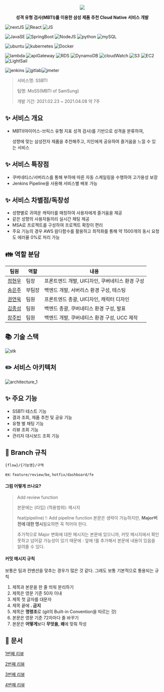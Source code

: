 <p align="center"> <img src="./README.assets/20210407_034647.png"> </p>

<p align="center">
    <b>성격 유형 검사(MBTI)를 이용한 삼성 제품 추천 Cloud Native 서비스 개발</b>   </p>

![nextJS](https://img.shields.io/badge/NextJS-10.1.3-brightgreen) ![React](https://img.shields.io/badge/React-17.0.2-brightgreen) ![JS](https://img.shields.io/badge/JavaScript-ES6%2B-brightgreen)

![JavaSE](https://img.shields.io/badge/Java%20SE-11-yellow) ![SpringBoot](https://img.shields.io/badge/SpringBoot-2.4.4-yellow) ![NodeJS](https://img.shields.io/badge/NodeJS-14.x-yellow) ![python](https://img.shields.io/badge/Python-3.8-yellow) ![mySQL](https://img.shields.io/badge/MySQL-8.0.21-yellow) 

![ubuntu](https://img.shields.io/badge/Ubuntu-20.04%20LTS-blue) ![kubernetes](https://img.shields.io/badge/Kubernetes-1.20.4-blue) ![Docker](https://img.shields.io/badge/Docker-20.10.5-blue)

![lambda](https://img.shields.io/badge/AWS-Lambda-red) ![apiGateway](https://img.shields.io/badge/AWS-API%20gateway-red) ![RDS](https://img.shields.io/badge/AWS-RDS-red) ![DynamoDB](https://img.shields.io/badge/AWS-DynamoDB-red) ![cloudWatch](https://img.shields.io/badge/AWS-CloudWatch-red) ![S3](https://img.shields.io/badge/AWS-S3-red) ![EC2](https://img.shields.io/badge/AWS-EC2-red) ![LightSail](https://img.shields.io/badge/AWS-LightSail-red) 

![jenkins](https://img.shields.io/badge/Jenkins-2.283-lightgrey) ![gitlab](https://img.shields.io/badge/GitLab----lightgrey)![jmeter](https://img.shields.io/badge/JMeter-5.4.1-yellowgreen)



> 서비스명: SSBTI
>
> 팀명: MoSS(MBTI of SamSung)
>
> 개발 기간: 2021.02.23 ~ 2021.04.08 약 7주

## :sparkles: 서비스 개요

* MBTI(마이어스-브릭스 유형 지표 성격 검사)를 기반으로 성격을 분류하여, 

  성향에 맞는 삼성전자 제품을 추천해주고, 지인에게 공유하여 즐거움을 느낄 수 있는 서비스

## :sparkles: 서비스 특장점

* 쿠버네티스/서버리스를 통해 부하에 따른 자동 스케일링을 수행하여 고가용성 보장
* Jenkins Pipeline을 사용해 서비스별 배포 가능

## :sparkles: 서비스 차별점/독창성

* 성향별로 귀여운 캐릭터를 매칭하여 사용자에게 즐거움을 제공
* 같은 성향의 사용자들끼리 실시간 채팅 제공
* MSA로 프로젝트를 구성하여 프로젝트 확장이 편리
* 주요 기능의 경우 AWS 람다함수를 활용하고 최적화를 통해 약 1500개의 동시 요청도 에러율 0%로 처리 가능

## :family: 역할 분담

| 팀원                                          | 역할   | 내용                                            |
| --------------------------------------------- | ------ | ----------------------------------------------- |
| [정현우](https://github.com/hyunwoojeong123)  | 팀장   | 프론트엔드 개발, UI디자인, 쿠버네티스 환경 구성 |
| [송은주](https://github.com/OctopusSwellfish) | 부팀장 | 백엔드 개발, 서버리스 환경 구성, 테스팅         |
| [권연욱](https://github.com/grappe96)         | 팀원   | 프론트엔드 총괄, UI디자인, 캐릭터 디자인        |
| [김종성](https://github.com/saintbeller96)    | 팀원   | 백엔드 총괄, 쿠버네티스 환경 구성, 발표         |
| [장주빈](https://github.com/jbjb4467)         | 팀원   | 백엔드 개발, 쿠버네티스 환경 구성,  UCC 제작    |

## :books: 기술 스택

![stk](./README.assets/stack.png)

## :pencil2: 서비스 아키텍처
![architecture_1](https://user-images.githubusercontent.com/34413031/136757047-f0fb4edd-52f6-4e35-882a-0f3485ab41bf.png)


## :sparkles: 주요 기능

* SSBTI 테스트 기능
* 결과 조회, 제품 추천 및 공유 기능
* 유형 별 채팅 기능
* 리뷰 조회 기능
* 관리자 대시보드 조회 기능

## :bookmark_tabs: Branch 규칙

`{flow}/{기능명}/구역`

ex: `feature/review/be`, `hotfix/dashboard/fe`

<!-- ## :bookmark_tabs: Git Convention

![image-20210225100326874](README.assets/image-20210225100326874.png) -->

#### 그럼 어떻게 쓰나요?

> Add review function 
>
> 본문에는 {타입} (적용범위): 메시지 
>
> feat(pipeline) !: Add pipeline function 본문은 생략이 가능하지만, **Major버전에 대한 명시**필요하면 꼭 적어야 한다. 
>
> 추가적으로 Major 변화에 대한 메시지는 본문에 있으니까, 커밋 메시지에서 확인 못하고 넘어갈 가능성이 있기 때문에 : 앞에 !를 추가해서 본문에 내용이 있음을 알려줄 수 있다.

#### 커밋 메시지 규칙 

보통은 팀과 컨벤션을 맞추는 경우가 많은 것 같다. 그래도 보통 기본적으로 통용되는 규칙  

1. 제목과 본문을 한 줄 띄워 분리하기  
2. 제목은 영문 기준 50자 이내  
3. 제목 첫 글자를 대문자  
4. 제목 끝에 **. 금지**  
5. 제목은 **명령조**로 (git의 Built-in Convention을 따르는 것)  
6. 본문은 영문 기준 72자마다 줄 바꾸기  
7. 본문은 **어떻게**보다 **무엇을, 왜**에 맞춰 작성

## :memo: 문서

[1번째 리뷰](https://www.notion.so/5ad34db4ed8544f0bcdc514a7c9a1265)

[2번째 리뷰](https://www.notion.so/2-05555efaa79d45f19ed253bff2457107)

[3번째 리뷰](https://www.notion.so/3-849a51e019534d55ad10f064c0667d46)

[4번째 리뷰](https://www.notion.so/6d9c36fe68934662ae55253c102ea186)

